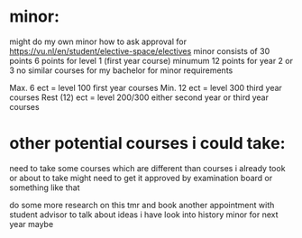 # minor:
might do my own minor 
how to ask approval for 
https://vu.nl/en/student/elective-space/electives
minor consists of 30 points 
6 points for level 1 (first year course)
minumum 
12 points for year 2 or 3 
no similar courses for my bachelor
for minor requirements 

Max. 6 ect = level 100 first year courses
Min. 12 ect = level 300 third year courses 
Rest (12) ect = level 200/300 either second year or third year courses 

# other potential courses i could take:
need to take some courses which are different than courses i already took or about to take 
might need to get it approved by examination board or something like that

do some more research on this tmr and book another appointment with student advisor to talk about ideas i have
look into history minor for next year maybe

